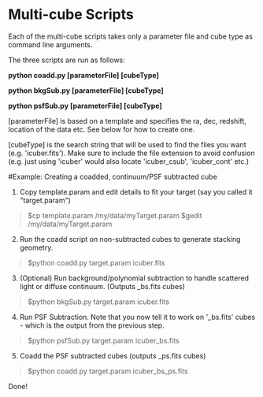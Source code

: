 # Multi-cube Scripts

Each of the multi-cube scripts takes only a parameter file and cube type as command line arguments.

The three scripts are run as follows:

**python coadd.py [parameterFile] [cubeType]**

**python bkgSub.py [parameterFile] [cubeType]**

**python psfSub.py [parameterFile] [cubeType]**

[parameterFile] is based on a template and specifies the ra, dec, redshift, location of the data etc. See below for how to create one.

[cubeType] is the search string that will be used to find the files you want (e.g. 'icuber.fits'). Make sure to include the file extension to avoid confusion (e.g. just using 'icuber' would also locate 'icuber_csub', 'icuber_cont' etc.)

#Example: Creating a coadded, continuum/PSF subtracted cube

1. Copy template.param and edit details to fit your target (say you called it "target.param")

> $cp template.param /my/data/myTarget.param
> $gedit /my/data/myTarget.param

2. Run the coadd script on non-subtracted cubes to generate stacking geometry.

> $python coadd.py target.param icuber.fits

3. (Optional) Run background/polynomial subtraction to handle scattered light or diffuse continuum. (Outputs _bs.fits cubes)

> $python bkgSub.py target.param icuber.fits

4. Run PSF Subtraction. Note that you now tell it to work on '_bs.fits' cubes - which is the output from the previous step.

> $python psfSub.py target.param icuber_bs.fits 

5. Coadd the PSF subtracted cubes (outputs _ps.fits cubes)

> $python coadd.py target.param icuber_bs_ps.fits

Done! 

